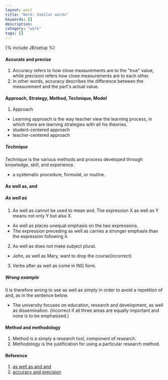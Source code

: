 ```yaml
---
layout: post
title: "Work: Similar words"
keywords: []
description: 
category: "work"
tags: []
---
```

{% include JB/setup %}


#### Accurate and precise
1. Accuracy refers to how close measurements are to the "true" value, while
   precision refers how close measurements are to each other.
2. In other words, accuracy describes the difference between the measurement and the part's actual value.

#### Approach, Strategy, Method, Technique, Model
1. Approach
- Learning approach is the way teacher view the learning process, in which there are learning strategies with all his theories.
- student-centered approach
- teacher-centered approach

##### Technique
Technique is the various methods and process developed through knowledge, skill, and experience.
- a systematic procedure, formulat, or routine.

#### As well as, and

##### As well as
1. As well as cannot be used to mean and. The expression X as well as Y means not only Y but also X.
- As well as places unequal emphasis on the two expressions.
- The expression preceding as well as carries a stronger emphasis than the expression following it.

2. As well as does not make subject plural.

- John, as well as Mary, want to drop the course(incorrect)
3. Verbs after as well as come in ING form.

##### Wrong example
It is therefore wrong to use as well as simply in order to avoid a repetition of and, as in the sentence below.
- The university focuses on education, research and development, as well as
  dissemination. (incorrect if all three areas are equally important and none
  is to be emphasized.)


#### Method and methodology
1. Method is a simply a research tool, component of research.
2. Methodology is the justification for using a particular research method.




#### Reference
1. [as well as and and](https://site.uit.no/english/grammar/aswellas/#:~:text=As%20well%20as%20is%20not%20a%20synonym%20for%20and&text=While%20and%20simply%20conjoins%20two,than%20the%20expression%20following%20it.)
2. [accuracy and precision](https://manoa.hawaii.edu/exploringourfluidearth/physical/world-ocean/map-distortion/practices-science-precision-vs-accuracy#:~:text=Accuracy%20refers%20to%20how%20close,Precision%20is%20independent%20of%20accuracy.)
